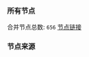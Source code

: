 ### 所有节点
合并节点总数: `656`
[节点链接](https://raw.githubusercontent.com/rzhy1/11/master/sub/sub_merge_base64.txt)

### 节点来源